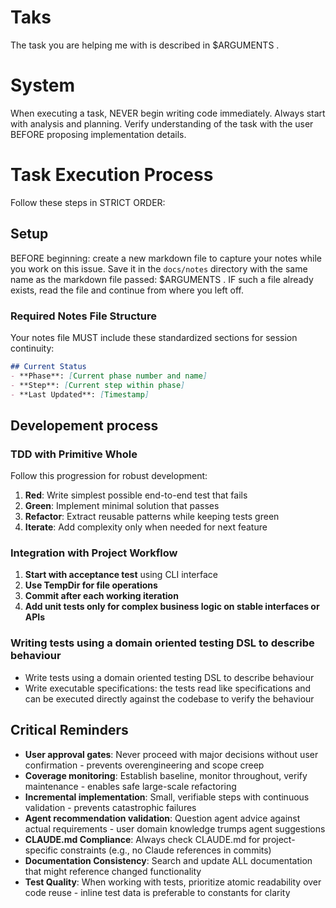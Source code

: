 
# Taks

The task you are helping me with is described in $ARGUMENTS .

# System

When executing a task, NEVER begin writing code immediately. Always start with analysis and planning.
Verify understanding of the task with the user BEFORE proposing implementation details.

# Task Execution Process
Follow these steps in STRICT ORDER:

## Setup

BEFORE beginning: create a new markdown file to capture your notes while you work on this issue. Save it in the `docs/notes` directory with the same name as the markdown file passed: $ARGUMENTS . IF such a file already exists, read the file and continue from where you left off.

### Required Notes File Structure
Your notes file MUST include these standardized sections for session continuity:

```markdown
## Current Status
- **Phase**: [Current phase number and name]
- **Step**: [Current step within phase]
- **Last Updated**: [Timestamp]

```

## Developement process

### TDD with Primitive Whole

Follow this progression for robust development:

1. **Red**: Write simplest possible end-to-end test that fails
2. **Green**: Implement minimal solution that passes
3. **Refactor**: Extract reusable patterns while keeping tests green
4. **Iterate**: Add complexity only when needed for next feature

### Integration with Project Workflow

1. **Start with acceptance test** using CLI interface
2. **Use TempDir for file operations**
3. **Commit after each working iteration**
4. **Add unit tests only for complex business logic on stable interfaces or APIs**

### Writing tests using a domain oriented testing DSL to describe behaviour

- Write tests using a domain oriented testing DSL to describe behaviour
- Write executable specifications: the tests read like specifications and can be executed directly against the codebase to verify the behaviour

## Critical Reminders

- **User approval gates**: Never proceed with major decisions without user confirmation - prevents overengineering and scope creep
- **Coverage monitoring**: Establish baseline, monitor throughout, verify maintenance - enables safe large-scale refactoring
- **Incremental implementation**: Small, verifiable steps with continuous validation - prevents catastrophic failures
- **Agent recommendation validation**: Question agent advice against actual requirements - user domain knowledge trumps agent suggestions
- **CLAUDE.md Compliance**: Always check CLAUDE.md for project-specific constraints (e.g., no Claude references in commits)
- **Documentation Consistency**: Search and update ALL documentation that might reference changed functionality
- **Test Quality**: When working with tests, prioritize atomic readability over code reuse - inline test data is preferable to constants for clarity

